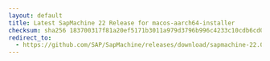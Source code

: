 ```yaml
---
layout: default
title: Latest SapMachine 22 Release for macos-aarch64-installer
checksum: sha256 183700317f81a20ef5171b3011a979d3796b996c4233c10cdb6cd04c94eaeb57
redirect_to:
  - https://github.com/SAP/SapMachine/releases/download/sapmachine-22.0.1/sapmachine-jre-22.0.1_macos-aarch64_bin.dmg
---
```

